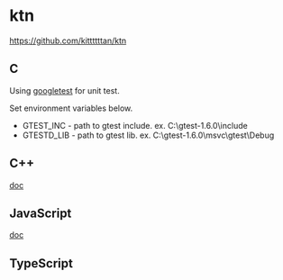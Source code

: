 # ktn

<https://github.com/kittttttan/ktn>


## C

Using [googletest](http://code.google.com/p/googletest/)
for unit test.

Set environment variables below.

* GTEST_INC  - path to gtest include. ex. C:\gtest-1.6.0\include
* GTESTD_LIB - path to gtest lib.     ex. C:\gtest-1.6.0\msvc\gtest\Debug


## C++

[doc](http://kittttttan.web.fc2.com/ktn/)


## JavaScript

[doc](http://kittttttan.web.fc2.com/js/)


## TypeScript

